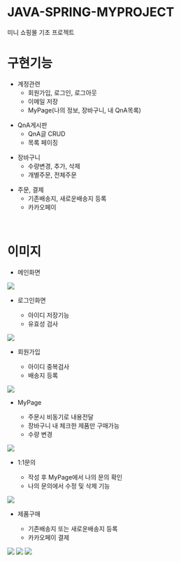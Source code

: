 # JAVA-SPRING-MYPROJECT
미니 쇼핑몰 기초 프로젝트
<br>

# 구현기능
<ul>
  <li>계정관련
    <ul>
      <li>회원가입, 로그인, 로그아웃</li>
      <li>이메일 저장</li>
      <li>MyPage(나의 정보, 장바구니, 내 QnA목록)</li>
    </ul>
  </li>
</ul>
<ul>
  <li>QnA게시판
    <ul>
      <li>QnA글 CRUD</li>
      <li>목록 페이징</li>
    </ul>
  </li>
</ul>
<ul>
  <li>장바구니
    <ul>
      <li>수량변경, 추가, 삭제</li>
      <li>개별주문, 전체주문</li>
    </ul>
  </li>
</ul>
<ul>
  <li>주문, 결제
    <ul>
      <li>기존배송지, 새로운배송지 등록</li>
      <li>카카오페이</li>
    </ul>
  </li>
</ul>
<br>

# 이미지
<ul>
  <li>메인화면</li>
</ul>
<img src="https://user-images.githubusercontent.com/67893213/194252879-1cef8546-7dc7-4aa9-8916-f69465074cd2.png">
<ul>
  <li>로그인화면</li>
    <ul>
      <li>아이디 저장기능
      <li>유효성 검사
    </ul>
</ul>
<img src="https://user-images.githubusercontent.com/67893213/194255249-8dab1f06-9d0a-48a0-aa88-422a17835eba.png">
<ul>
  <li>회원가입</li>
    <ul>
      <li>아이디 중복검사
      <li>배송지 등록
    </ul>
</ul>
<img src="https://user-images.githubusercontent.com/67893213/194256897-f0f98775-b003-465c-a1c5-042c61176e8a.png">
<ul>
  <li>MyPage</li>
    <ul>
      <li>주문시 비동기로 내용전달
      <li>장바구니 내 체크한 제품만 구매가능
      <li>수량 변경
    </ul>
</ul>
<img src="https://user-images.githubusercontent.com/67893213/194258537-675856c0-1fd3-4a2e-a241-50488ceb40cf.png">
<ul>
  <li>1:1문의</li>
    <ul>
      <li>작성 후 MyPage에서 나의 문의 확인
      <li>나의 문의에서 수정 및 삭제 기능
    </ul>
</ul>
<img src="https://user-images.githubusercontent.com/67893213/194258876-b96f4f61-c4ac-4099-948f-2d200e91a93d.png">
<ul>
  <li>제품구매</li>
    <ul>
      <li>기존배송지 또는 새로운배송지 등록
      <li>카카오페이 결제
    </ul>
</ul>
<img src="https://user-images.githubusercontent.com/67893213/194259410-236319c9-e4da-4742-96f6-186ddb250025.png">
<img src="https://user-images.githubusercontent.com/67893213/194259333-cc996088-1830-47c2-ba33-f0b4df684fc0.png">
<img src="https://user-images.githubusercontent.com/67893213/194259733-8757fd75-0f26-45c6-b42a-737df3bc9433.png">
